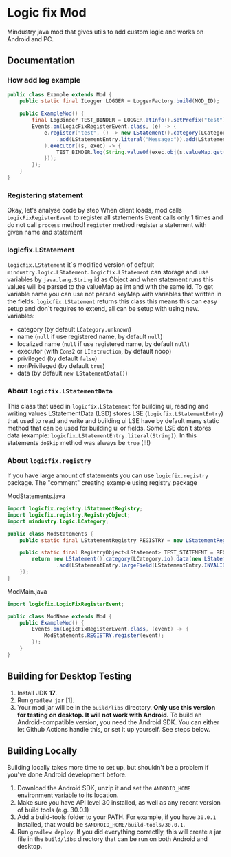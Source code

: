 # Logic fix Mod
Mindustry java mod that gives utils to add custom logic and works on Android and PC.

## Documentation
 
### How add log example

```java
public class Example extends Mod {
    public static final ILogger LOGGER = LoggerFactory.build(MOD_ID);
    
    public ExampleMod() {
        final LogBinder TEST_BINDER = LOGGER.atInfo().setPrefix("test");
        Events.on(LogicFixRegisterEvent.class, (e) -> {
            e.register("test", () -> new LStatement().category(LCategory.io).data(new LStatementData()
                .add(LStatementEntry.literal("Message:")).add(LStatementEntry.largeField("message"))
            ).executor((s, exec) -> {
                TEST_BINDER.log(String.valueOf(exec.obj(s.valueMap.get("message"))));
            }));
        });
    }
}
```

### Registering statement

Okay, let's analyse code by step
When client loads, mod calls `LogicFixRegisterEvent` to register all statements
Event calls only 1 times and do not call `process` method!
`register` method register a statement with given name and statement

### logicfix.LStatement

`logicfix.LStatement` it\`s modified version of default `mindustry.logic.LStatement`.
`logicfix.LStatement` can storage and use variables by `java.lang.String` id as Object and when statement
runs this values will be parsed to the valueMap as int and with the same id. To get variable name
you can use not parsed keyMap with variables that written in the fields.
`logicfix.LStatement` returns this class this means this can easy setup and don\`t requires
to extend, all can be setup with using new.
variables:
- category (by default `LCategory.unknown`)
- name (`null` if use registered name, by default `null`)
- localized name (`null` if use registered name, by default `null`)
- executor (with `Cons2` or `LInstruction`, by default noop)
- privileged (by default `false`)
- nonPrivileged (by default `true`)
- data (by default `new LStatementData()`)

### About `logicfix.LStatementData`

This class that used in `logicfix.LStatement` for building ui, reading and writing values
LStatementData (LSD) stores LSE (`logicfix.LStatementEntry`) that used to read and write and building ui
LSE have by default many static method that can be used for building ui or fields.
Some LSE don\`t stores data (example: `logicfix.LStatementEntry.literal(String)`).
In this statements `doSkip` method was always be `true` (!!!)

### About `logicfix.registry`

If you have large amount of statements you can use `logicfix.registry` package.
The "comment" creating example using registry package

ModStatements.java
```java
import logicfix.registry.LStatementRegistry;
import logicfix.registry.RegistryObject;
import mindustry.logic.LCategory;

public class ModStatements {
    public static final LStatementRegistry REGISTRY = new LStatementRegistry();

    public static final RegistryObject<LStatement> TEST_STATEMENT = REGISTRY.register("test", () -> {
        return new LStatement().category(LCategory.io).data(new LStatementData()
                .add(LStatementEntry.largeField(LStatementEntry.INVALID)));
    });
}
```

ModMain.java
```java
import logicfix.LogicFixRegisterEvent;

public class ModName extends Mod {
    public ExampleMod() {
        Events.on(LogicFixRegisterEvent.class, (event) -> {
            ModStatements.REGISTRY.register(event);
        });
    }
}
```

## Building for Desktop Testing

1. Install JDK **17**.
2. Run `gradlew jar` [1].
3. Your mod jar will be in the `build/libs` directory. **Only use this version for testing on desktop. It will not work with Android.**
To build an Android-compatible version, you need the Android SDK. You can either let Github Actions handle this, or set it up yourself. See steps below.

## Building Locally

Building locally takes more time to set up, but shouldn't be a problem if you've done Android development before.
1. Download the Android SDK, unzip it and set the `ANDROID_HOME` environment variable to its location.
2. Make sure you have API level 30 installed, as well as any recent version of build tools (e.g. 30.0.1)
3. Add a build-tools folder to your PATH. For example, if you have `30.0.1` installed, that would be `$ANDROID_HOME/build-tools/30.0.1`.
4. Run `gradlew deploy`. If you did everything correctlly, this will create a jar file in the `build/libs` directory that can be run on both Android and desktop.